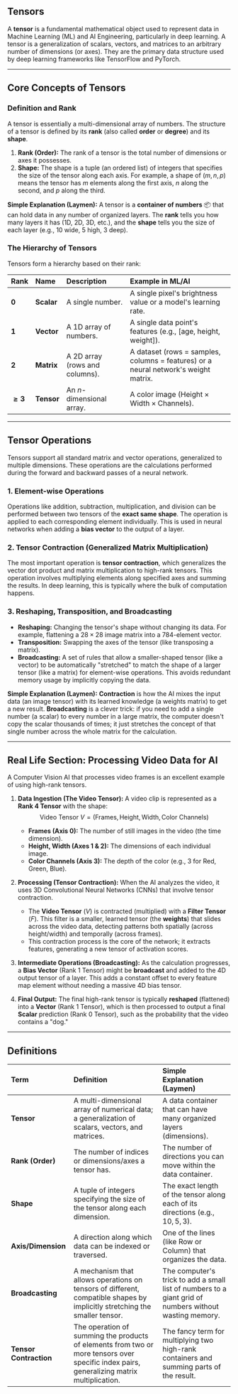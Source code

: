 ## Tensors

A **tensor** is a fundamental mathematical object used to represent data in $\text{Machine Learning (ML)}$ and $\text{AI Engineering}$, particularly in deep learning. A tensor is a generalization of scalars, vectors, and matrices to an arbitrary number of dimensions (or axes). They are the primary data structure used by deep learning frameworks like TensorFlow and PyTorch.

***

## Core Concepts of Tensors

### Definition and Rank

A tensor is essentially a multi-dimensional array of numbers. The structure of a tensor is defined by its **rank** (also called **order** or **degree**) and its **shape**.

1.  **Rank (Order):** The rank of a tensor is the total number of dimensions or axes it possesses.
2.  **Shape:** The shape is a tuple (an ordered list) of integers that specifies the size of the tensor along each axis. For example, a shape of $(m, n, p)$ means the tensor has $m$ elements along the first axis, $n$ along the second, and $p$ along the third.

**Simple Explanation (Laymen):** A tensor is a **container of numbers** 📦 that can hold data in any number of organized layers. The **rank** tells you how many layers it has (1D, 2D, 3D, etc.), and the **shape** tells you the size of each layer (e.g., $10$ wide, $5$ high, $3$ deep).

### The Hierarchy of Tensors

Tensors form a hierarchy based on their rank:

| Rank | Name | Description | Example in ML/AI |
| :--- | :--- | :--- | :--- |
| **0** | **Scalar** | A single number. | A single pixel's brightness value or a model's learning rate. |
| **1** | **Vector** | A 1D array of numbers. | A single data point's features (e.g., [age, height, weight]). |
| **2** | **Matrix** | A 2D array (rows and columns). | A dataset (rows = samples, columns = features) or a neural network's weight matrix. |
| **$\ge 3$** | **Tensor** | An $n$-dimensional array. | A color image ($\text{Height} \times \text{Width} \times \text{Channels}$). |

***

## Tensor Operations

Tensors support all standard matrix and vector operations, generalized to multiple dimensions. These operations are the calculations performed during the forward and backward passes of a neural network.

### 1. Element-wise Operations

Operations like addition, subtraction, multiplication, and division can be performed between two tensors of the **exact same shape**. The operation is applied to each corresponding element individually. This is used in neural networks when adding a **bias vector** to the output of a layer.

### 2. Tensor Contraction (Generalized Matrix Multiplication)

The most important operation is **tensor contraction**, which generalizes the vector dot product and matrix multiplication to high-rank tensors. This operation involves multiplying elements along specified axes and summing the results. In deep learning, this is typically where the bulk of computation happens.

### 3. Reshaping, Transposition, and Broadcasting

* **Reshaping:** Changing the tensor's shape without changing its data. For example, flattening a $28 \times 28$ image matrix into a $784$-element vector.
* **Transposition:** Swapping the axes of the tensor (like transposing a matrix).
* **Broadcasting:** A set of rules that allow a smaller-shaped tensor (like a vector) to be automatically "stretched" to match the shape of a larger tensor (like a matrix) for element-wise operations. This avoids redundant memory usage by implicitly copying the data.

**Simple Explanation (Laymen):** **Contraction** is how the AI mixes the input data (an image tensor) with its learned knowledge (a weights matrix) to get a new result. **Broadcasting** is a clever trick: if you need to add a single number (a scalar) to every number in a large matrix, the computer doesn't copy the scalar thousands of times; it just stretches the concept of that single number across the whole matrix for the calculation.

***

## Real Life Section: Processing Video Data for AI

A $\text{Computer Vision AI}$ that processes video frames is an excellent example of using high-rank tensors.

1.  **Data Ingestion (The Video Tensor):** A video clip is represented as a **Rank 4 Tensor** with the shape:
    $$\text{Video Tensor } V = (\text{Frames}, \text{Height}, \text{Width}, \text{Color Channels})$$
    * **Frames (Axis 0):** The number of still images in the video (the time dimension).
    * **Height, Width (Axes 1 & 2):** The dimensions of each individual image.
    * **Color Channels (Axis 3):** The depth of the color (e.g., 3 for Red, Green, Blue).

2.  **Processing (Tensor Contraction):** When the AI analyzes the video, it uses $\text{3D Convolutional Neural Networks (CNNs)}$ that involve tensor contraction.
    * The **Video Tensor** ($V$) is contracted (multiplied) with a **Filter Tensor** ($F$). This filter is a smaller, learned tensor (the **weights**) that slides across the video data, detecting patterns both spatially (across height/width) and temporally (across frames).
    * This contraction process is the core of the network; it extracts features, generating a new tensor of activation scores.

3.  **Intermediate Operations (Broadcasting):** As the calculation progresses, a **Bias Vector** (Rank 1 Tensor) might be **broadcast** and added to the 4D output tensor of a layer. This adds a constant offset to every feature map element without needing a massive 4D bias tensor.

4.  **Final Output:** The final high-rank tensor is typically **reshaped** (flattened) into a **Vector** (Rank 1 Tensor), which is then processed to output a final **Scalar** prediction (Rank 0 Tensor), such as the probability that the video contains a "dog."

***

## Definitions

| Term | Definition | Simple Explanation (Laymen) |
| :--- | :--- | :--- |
| **Tensor** | A multi-dimensional array of numerical data; a generalization of scalars, vectors, and matrices. | A data container that can have many organized layers (dimensions). |
| **Rank (Order)** | The number of indices or dimensions/axes a tensor has. | The number of directions you can move within the data container. |
| **Shape** | A tuple of integers specifying the size of the tensor along each dimension. | The exact length of the tensor along each of its directions (e.g., $10, 5, 3$). |
| **Axis/Dimension**| A direction along which data can be indexed or traversed. | One of the lines (like $\text{Row}$ or $\text{Column}$) that organizes the data. |
| **Broadcasting** | A mechanism that allows operations on tensors of different, compatible shapes by implicitly stretching the smaller tensor. | The computer's trick to add a small list of numbers to a giant grid of numbers without wasting memory. |
| **Tensor Contraction**| The operation of summing the products of elements from two or more tensors over specific index pairs, generalizing matrix multiplication. | The fancy term for multiplying two high-rank containers and summing parts of the result. |
